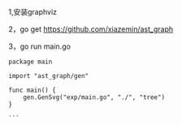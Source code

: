 1,安装graphviz

2，go get https://github.com/xiazemin/ast_graph

3，go run main.go

`````
package main

import "ast_graph/gen"

func main() {
	gen.GenSvg("exp/main.go", "./", "tree")
}

```